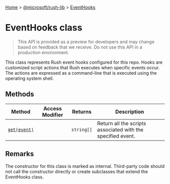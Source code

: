 [Home](./index) &gt; [@microsoft/rush-lib](./rush-lib.md) &gt; [EventHooks](./rush-lib.eventhooks.md)

# EventHooks class

> This API is provided as a preview for developers and may change based on feedback that we receive. Do not use this API in a production environment.

This class represents Rush event hooks configured for this repo. Hooks are customized script actions that Rush executes when specific events occur. The actions are expressed as a command-line that is executed using the operating system shell.

## Methods

|  Method | Access Modifier | Returns | Description |
|  --- | --- | --- | --- |
|  [`get(event)`](./rush-lib.eventhooks.get.md) |  | `string[]` | Return all the scripts associated with the specified event. |

## Remarks

The constructor for this class is marked as internal. Third-party code should not call the constructor directly or create subclasses that extend the EventHooks class.

